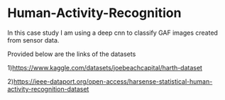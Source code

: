 # Human-Activity-Recognition

In this case study I am using a deep cnn to classify GAF images created from sensor data.

Provided below are the links of the datasets

1)https://www.kaggle.com/datasets/joebeachcapital/harth-dataset

2)https://ieee-dataport.org/open-access/harsense-statistical-human-activity-recognition-dataset
